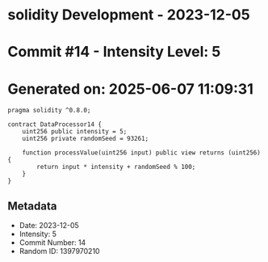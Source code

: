 ﻿# solidity Development - 2023-12-05
# Commit #14 - Intensity Level: 5
# Generated on: 2025-06-07 11:09:31
```solidity
pragma solidity ^0.8.0;

contract DataProcessor14 {
    uint256 public intensity = 5;
    uint256 private randomSeed = 93261;

    function processValue(uint256 input) public view returns (uint256) {
        return input * intensity + randomSeed % 100;
    }
}
```
## Metadata
- Date: 2023-12-05
- Intensity: 5
- Commit Number: 14
- Random ID: 1397970210
